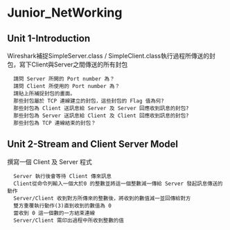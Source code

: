 # Junior_NetWorking

## Unit 1-Introduction
Wireshark補捉SimpleServer.class / SimpleClient.class執行過程所傳送的封包，寫下Client與Server之間傳送的所有封包

      請問 Server 所開的 Port number 為？
      請問 Client 所使用的 Port number 為？
      請貼上所補捉封包的畫面。
      那些封包屬於 TCP 連線建立的封包，這些封包的 Flag 值為何?
      那些封包為 Client 送訊息給 Server 及 Server 回應收到訊息的封包?
      那些封包為 Server 送訊息給 Client 及 Client 回應收到訊息的封包?
      那些封包為 TCP 連線結束的封包？
## Unit 2-Stream and Client Server Model
撰寫一個 Client 及 Server 程式

      Server 執行後會等待 Client 傳來訊息
      Client從命令列輸入一個大於0 的整數並將這一個整數減一傳給 Server 發起訊息傳送的動作
      Server/Client 收到對方所傳來的整數後，將收到的數值減一並回傳給對方
      雙方重覆執行動作(3)直到收到的數值為 0
      當收到 0 這一個數的一方結束連線
      Server/Client 需印出過程中所收到整數的值
